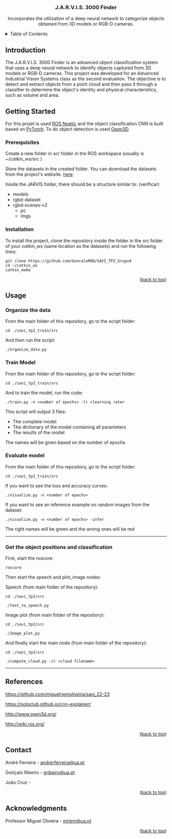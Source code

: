 <!-- Improved compatibility of back to top link: See: https://github.com/othneildrew/Best-README-Template/pull/73 -->
<a name="readme-top"></a>
<!--
*** Thanks for checking out the Best-README-Template. If you have a suggestion
*** that would make this better, please fork the repo and create a pull request
*** or simply open an issue with the tag "enhancement".
*** Don't forget to give the project a star!
*** Thanks again! Now go create something AMAZING! :D
-->



<!-- PROJECT SHIELDS -->
<!--
*** I'm using markdown "reference style" links for readability.
*** Reference links are enclosed in brackets [ ] instead of parentheses ( ).
*** See the bottom of this document for the declaration of the reference variables
*** for contributors-url, forks-url, etc. This is an optional, concise syntax you may use.
*** https://www.markdownguide.org/basic-syntax/#reference-style-links
-->

<!-- PROJECT LOGO -->
<br />
<div align="center">
<h3 align="center">J.A.R.V.I.S. 3000 Finder</h3>

  <p align="center">
    Incorporates the utilization of a deep neural network to categorize objects obtained from 3D models or RGB-D cameras.
    <br />
  </p>
</div>

<!-- TABLE OF CONTENTS -->
<details>
  <summary>Table of Contents</summary>
  <ol>
    <li>
      <a href="#about-the-project">About The Project</a>
    </li>
    <li>
      <a href="#getting-started">Getting Started</a>
      <ul>
        <li><a href="#prerequisites">Prerequisites</a></li>
        <li><a href="#installation">Installation</a></li>
      </ul>
    </li>
    <li><a href="#usage">Usage</a></li>
    <li><a href="#contributing">Contributing</a></li>
    <li><a href="#license">License</a></li>
    <li><a href="#contact">Contact</a></li>
    <li><a href="#acknowledgments">Acknowledgments</a></li>
  </ol>
</details>



<!-- Introduction -->
## Introduction

The J.A.R.V.I.S. 3000 Finder is an advanced object classification system that uses a deep neural network to identify objects captured from 3D models or RGB-D cameras. This project was developed for an Advanced Industrial Vision Systems class as the second evaluation. The objective is to detect and extract objects from a point cloud and then pass it through a classifier to determine the object's identity and physical characteristics, such as volume and area. 

<!-- ### Built With
* [![Next][Next.js]][Next-url]
* [![React][React.js]][React-url]
* [![Vue][Vue.js]][Vue-url]
* [![Angular][Angular.io]][Angular-url]
* [![Svelte][Svelte.dev]][Svelte-url]
* [![Laravel][Laravel.com]][Laravel-url]
* [![Bootstrap][Bootstrap.com]][Bootstrap-url]
* [![JQuery][JQuery.com]][JQuery-url]
<p align="right">(<a href="#readme-top">back to top</a>)</p> -->


<!-- GETTING STARTED -->
## Getting Started

For this projet is used [ROS Noetic](http://wiki.ros.org/ROS/Installation) and the object classification CNN is built based on [PyTorch](https://pytorch.org/). To do object detection is used [Open3D](http://www.open3d.org/).

### Prerequisites

Create a new folder in scr folder in the ROS workspace (usually is *~/catkin_ws/src* )

Store the datasets in the created folder. You can download the datasets from the project's website. [here](https://rgbd-dataset.cs.washington.edu/).

Inside the JARVIS folder, there should be a structure similar to: (verificar)
  - models
  - rgbd-dataset
  - rgbd-scenes-v2
    - pc
    - imgs

### Installation
To install the project, clone the repository inside the folder in the *src* folder of your *catkin_ws* (same location as the datasets) and run the following lines:
```
git clone https://github.com/GoncaloR00/SAVI_TP2_Grupo4
cd ~/catkin_ws
catkin_make
```

<p align="right">(<a href="#readme-top">back to top</a>)</p>

<!-- USAGE EXAMPLES -->
## Usage

### Organize the data
From the main folder of this repository, go to the script folder:
```
cd ./savi_tp2_train/src
```
And then run the script:
```
./organize_data.py
```
### Train Model
From the main folder of this repository, go to the script folder:
```
cd ./savi_tp2_train/src
```
And to train the model, run the code:

```
./train.py -n <number of epochs> -lr <learning rate>
```
This script will output 3 files:
- The complete model
- The dictionary of the model containing all parameters
- The results of the model

The names will be given based on the number of epochs

### Evaluate model
From the main folder of this repository, go to the script folder:
```
cd ./savi_tp2_train/src
```
If you want to see the loss and accuracy curves:
```
./visualize.py -n <number of epochs>
```
If you want to see an inference example on random images from the dataset:
```
./visualize.py -n <number of epochs> -infer
```
The right names will be green and the wrong ones will be red
***
### Get the object positions and classification
First, start the roscore:
```
roscore
```
Then start the speech and plot_image nodes:

Speech (from main folder of the repository):
```
cd ./savi_tp2/src
```
```
./text_to_speech.py
```
Image plot (from main folder of the repository):
```
cd ./savi_tp2/src
```
```
./Image_plot.py
```
And finally start the main node (from main folder of the repository):
```
cd ./savi_tp2/src
```
```
./compute_cloud.py -cl <cloud filename>
```
***

## References
https://github.com/miguelriemoliveira/savi_22-23

https://poloclub.github.io/cnn-explainer/

http://www.open3d.org/

http://wiki.ros.org/

<p align="right">(<a href="#readme-top">back to top</a>)</p>

<!-- CONTACT -->
## Contact

André Ferreira - andrerferreira@ua.pt

Gonçalo Ribeiro - gribeiro@ua.pt

João Cruz - 


<p align="right">(<a href="#readme-top">back to top</a>)</p>



<!-- ACKNOWLEDGMENTS -->
## Acknowledgments

Professor Miguel Oliveira - mriem@ua.pt

<p align="right">(<a href="#readme-top">back to top</a>)</p>
